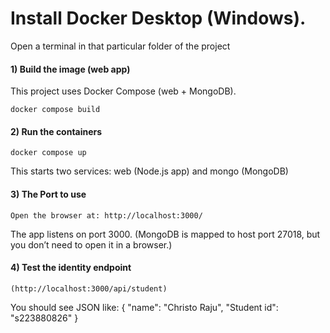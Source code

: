 # Install Docker Desktop (Windows).
 Open a terminal in that particular folder of the project

#### 1) Build the image (web app)
This project uses Docker Compose (web + MongoDB).

    docker compose build

#### 2) Run the containers
    docker compose up

This starts two services: web (Node.js app) and mongo (MongoDB)

#### 3) The Port to use
    Open the browser at: http://localhost:3000/

The app listens on port 3000.
(MongoDB is mapped to host port 27018, but you don’t need to open it in a browser.)

#### 4) Test the identity endpoint

    (http://localhost:3000/api/student)

You should see JSON like:
      {
        "name": "Christo Raju",
        "Student id": "s223880826"
      }